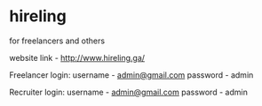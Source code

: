 # hireling
for freelancers and others

website link - http://www.hireling.ga/

Freelancer login:
	username - admin@gmail.com
	password - admin
      
Recruiter login:
      username - admin@gmail.com
      password - admin
